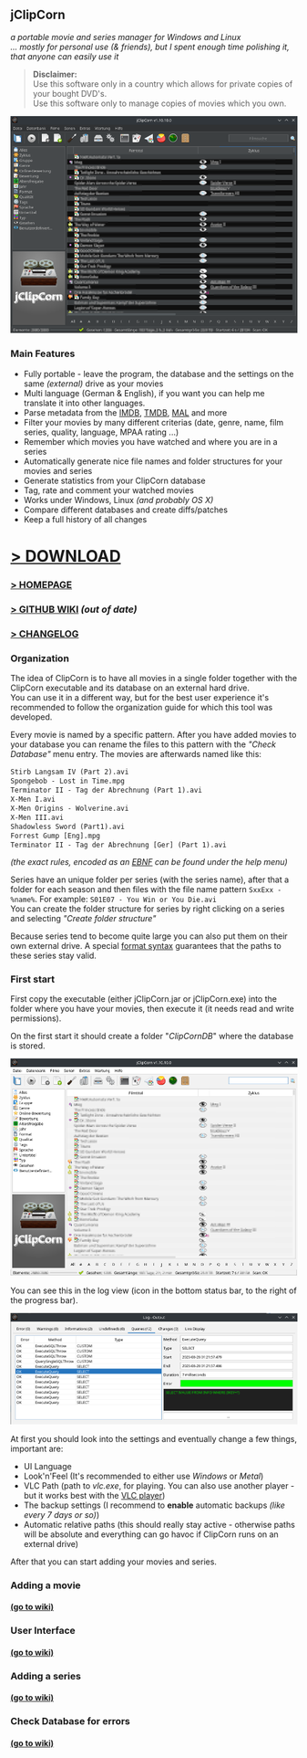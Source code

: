 jClipCorn
------------------
*a portable movie and series manager for Windows and Linux*  
*... mostly for personal use (& friends), but I spent enough time polishing it, that anyone can easily use it*



> **Disclaimer:**  
> Use this software only in a country which allows for private copies of your bought DVD's.  
> Use this software only to manage copies of movies which you own.  

![main-view](README-FILES/main-view_1.10-dark.png)

### Main Features

 - Fully portable - leave the program, the database and the settings on the same *(external)* drive as your movies
 - Multi language (German & English), if you want you can help me translate it into other languages.
 - Parse metadata from the [IMDB](http://www.imdb.com/), [TMDB](https://www.themoviedb.org/), [MAL](https://myanimelist.net/) and more
 - Filter your movies by many different criterias (date, genre, name, film series, quality, language, MPAA rating ...)
 - Remember which movies you have watched and where you are in a series
 - Automatically generate nice file names and folder structures for your movies and series
 - Generate statistics from your ClipCorn database
 - Tag, rate and comment your watched movies
 - Works under Windows, Linux *(and probably OS X)*
 - Compare different databases and create diffs/patches
 - Keep a full history of all changes

# [> DOWNLOAD](http://www.github.com/Mikescher/jClipCorn/releases)  
### [> HOMEPAGE](http://www.mikescher.com/programs/view/jClipCorn)  
### [> GITHUB WIKI](https://github.com/Mikescher/jClipCorn/wiki)  *(out of date)*
### [> CHANGELOG](https://raw.githubusercontent.com/Mikescher/jClipCorn/master/CHANGELOG.txt)  

### Organization

The idea of ClipCorn is to have all movies in a single folder together with the ClipCorn executable and its database on an external hard drive.  
You can use it in a different way, but for the best user experience it's recommended to follow the organization guide for which this tool was developed.

Every movie is named by a specific pattern. After you have added movies to your database you can rename the files to this pattern with the *"Check Database"* menu entry.
The movies are afterwards named like this:

~~~
Stirb Langsam IV (Part 2).avi
Spongebob - Lost in Time.mpg
Terminator II - Tag der Abrechnung (Part 1).avi
X-Men I.avi
X-Men Origins - Wolverine.avi
X-Men III.avi
Shadowless Sword (Part1).avi
Forrest Gump [Eng].mpg
Terminator II - Tag der Abrechnung [Ger] (Part 1).avi
~~~
*(the exact rules, encoded as an [EBNF](https://en.wikipedia.org/wiki/Extended_Backus%E2%80%93Naur_Form) can be found under the help menu)*

Series have an unique folder per series (with the series name), after that a folder for each season and then files with the file name pattern `SxxExx - %name%`. For example: `S01E07 - You Win or You Die.avi`  
You can create the folder structure for series by right clicking on a series and selecting *"Create folder structure"*

Because series tend to become quite large you can also put them on their own external drive.
A special [format syntax](https://github.com/Mikescher/jClipCorn/wiki/Relative-paths) guarantees that the paths to these series stay valid.

### First start

First copy the executable (either jClipCorn.jar or jClipCorn.exe) into the folder where you have your movies, then execute it (it needs read and write permissions).

On the first start it should create a folder "*ClipCornDB*" where the database is stored.

![main-empty-metal](README-FILES/main-view_1.10-light.png)

You can see this in the log view (icon in the bottom status bar, to the right of the progress bar).

![log-recreate](README-FILES/log-view-1.10-light.png)

At first you should look into the settings and eventually change a few things, important are:

 - UI Language
 - Look'n'Feel (It's recommended to either use *Windows* or *Metal*)
 - VLC Path (path to *vlc.exe*, for playing. You can also use another player - but it works best with the [VLC player](http://www.videolan.org/vlc/))
 - The backup settings (I recommend to **enable** automatic backups *(like every 7 days or so)*)
 - Automatic relative paths (this should really stay active - otherwise paths will be absolute and everything can go havoc if ClipCorn runs on an external drive)

After that you can start adding your movies and series.

### Adding a movie

#### [(go to wiki)](https://github.com/Mikescher/jClipCorn/wiki/Add-new-movie)

### User Interface

#### [(go to wiki)](https://github.com/Mikescher/jClipCorn/wiki/User-Interface)

### Adding a series

#### [(go to wiki)](https://github.com/Mikescher/jClipCorn/wiki/Add-new-series)

### Check Database for errors

#### [(go to wiki)](https://github.com/Mikescher/jClipCorn/wiki/Check-database)
